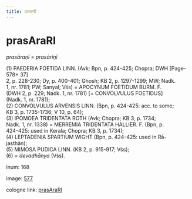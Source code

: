 ```yaml
---
title: प्रसारणी
---
```


# prasAraRI

<i>prasāraṇī = prasāriṇī</i>  <div n="P" />(1) <bot>PAEDERIA FOETIDA LINN.</bot> (Avk; Bpn, p. 424-425; Chopra; DWH [Page-578+ 37] <div n="lb" />2, p. 228-230; Dy, p. 400-401; Ghosh; KB 2, p. 1297-1299; MW; Nadk. <div n="lb" />1, nr. 1781; PW; Sanyal; Vśs) = <bot>APOCYNUM FOETIDUM BURM. F.</bot> <div n="lb" />(DWH 2, p. 229; Nadk. 1, nr. 1781) [= <bot>CONVOLVULUS FOETIDUS</bot>] <div n="lb" />(Nadk. 1, nr. 1781); <div n="P" />(2) <bot>CONVOLVULUS ARVENSIS LINN.</bot> (Bpn, p. 424-425: acc. to some; <div n="lb" />KB 3, p. 1735-1736; V 10, p. 64); <div n="P" />(3) <bot>IPOMOEA TRIDENTATA ROTH</bot> (Avk; Chopra; KB 3, p. 1734; <div n="lb" />Nadk. 1, nr. 1338) = <bot>MERREMIA TRIDENTATA HALLIER. F.</bot> (Bpn, p. <div n="lb" />424-425: used in Kerala; Chopra; KB 3, p. 1734); <div n="P" />(4) <bot>LEPTADENIA SPARTIUM WIGHT</bot> (Bpn, p. 424-425: used in Rā- <div n="lb" />jasthān); <div n="P" />(5) <bot>MIMOSA PUDICA LINN.</bot> (KB 2, p. 915-917; Vśs); <div n="P" />(6) = <i>devadhānya</i> (Vśs).

lnum: 168

image: [577](https://www.sanskrit-lexicon.uni-koeln.de/scans/csl-apidev/servepdf.php?dict=snp&page=577)

cologne link: [prasAraRI](https://sanskrit-lexicon.uni-koeln.de/scans/csl-apidev/getword.php?dict=snp&key=prasAraRI)


